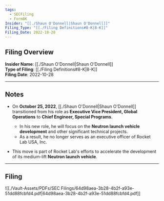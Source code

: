 ```yaml
---
tags:
  - SECFiling
  - Form8K
Insider: "[[./Shaun O'Donnell|Shaun O'Donnell]]"
Filing_Type: "[[./Filing Definitions#8-K|8-K]]"
Filing_Date: 2022-10-28
---
```

## Filing Overview

**Insider Name**: [[./Shaun O'Donnell|Shaun O'Donnell]]  
**Type of Filing**: [[./Filing Definitions#8-K|8-K]]  
**Filing Date**: 2022-10-28  

---
## Notes

- On **October 25, 2022**, [[./Shaun O'Donnell|Shaun O'Donnell]] transitioned from his role as **Executive Vice President, Global Operations** to **Chief Engineer, Special Programs**.  
  - In his new role, he will focus on the **Neutron launch vehicle development** and other significant technical projects.  
  - As a result, he no longer serves as an executive officer of Rocket Lab USA, Inc.

- This move is part of Rocket Lab's efforts to accelerate the development of its medium-lift **Neutron launch vehicle**.  

---
## Filing

![[./Vault-Assets/PDFs/SEC Filings/64d98aea-3b28-4b2f-a93e-51dd88fcbfd4.pdf|64d98aea-3b28-4b2f-a93e-51dd88fcbfd4.pdf]]
